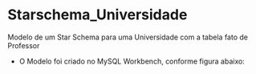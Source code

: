 # Starschema_Universidade
Modelo de um Star Schema para uma Universidade com a tabela fato de Professor

* O Modelo foi criado no MySQL Workbench, conforme figura abaixo:

<img> 

